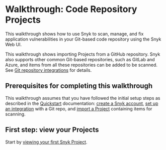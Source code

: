 # Walkthrough: Code Repository Projects

This walkthrough shows how to use Snyk to scan, manage, and fix application vulnerabilities in your Git-based code repository using the Snyk Web UI.

This walkthrough shows importing Projects from a GitHub repository. Snyk also supports other common Git-based repositories, such as GitLab and Azure, and items from all these repositories can be added to be scanned. See [Git repository integrations](../../integrations/git-repository-scm-integrations/) for details.

## Prerequisites for completing this walkthrough

This walkthrough assumes that you have followed the initial setup steps as described in the [Quickstart](../quickstart/) documentation: [create a Snyk account](../quickstart/create-or-log-in-to-a-snyk-account.md), [set up an integration](../quickstart/set-up-an-integration.md) with a Git repo, and [import a Project](../quickstart/import-a-project.md) containing items for scanning.

## First step: view your Projects

Start by [viewing your first Snyk Project](view-your-first-snyk-projects.md).
